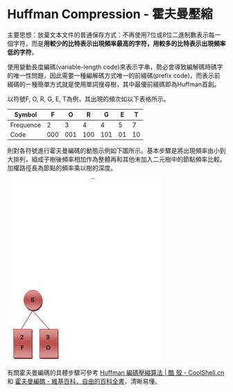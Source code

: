 # Huffman Compression - 霍夫曼壓縮

主要思想：放棄文本文件的普通保存方式：不再使用7位或8位二進制數表示每一個字符，而是**用較少的比特表示出現頻率最高的字符，用較多的比特表示出現頻率低的字符**。

使用變動長度編碼(variable-length code)來表示字串，勢必會導致編解碼時碼字的唯一性問題，因此需要一種編解碼方式唯一的前綴碼(prefix code)，而表示前綴碼的一種簡單方式就是使用單詞搜尋樹，其中最優前綴碼即為Huffman首創。

以符號F, O, R, G, E, T為例，其出現的頻次如以下表格所示。

| Symbol | F | O | R | G | E | T |
| -- | -- | -- | -- | -- | -- | -- |
| Frequence | 2 | 3 | 4 | 4 | 5 | 7 |
| Code | 000 | 001 | 100 | 101 | 01 | 10 |

則對各符號進行霍夫曼編碼的動態示例如下圖所示。基本步驟是將出現頻率由小到大排列，組成子樹後頻率相加作為整體再和其他未加入二元樹中的節點頻率比較。加權路徑長為節點的頻率乘以樹的深度。

![Huffman](../images/huffman_algorithm.gif)

有關霍夫曼編碼的具體步驟可參考 [Huffman 編碼壓縮算法 | 酷 殼 - CoolShell.cn](http://coolshell.cn/articles/7459.html) 和 [霍夫曼編碼 - 維基百科，自由的百科全書](http://zh.wikipedia.org/wiki/%E9%9C%8D%E5%A4%AB%E6%9B%BC%E7%BC%96%E7%A0%81)，清晰易懂。
